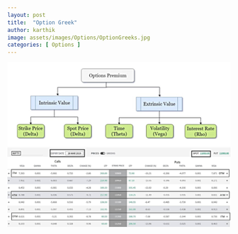 ```yaml
---
layout: post
title:  "Option Greek"
author: karthik
image: assets/images/Options/OptionGreeks.jpg
categories: [ Options ]
---
```

 
![OptionPremiumDiagram](/assets/images/Options/OptionsPremiumDiagram.jpg)
![OptionChain](/assets/images/Options/OptionChain.jpg)